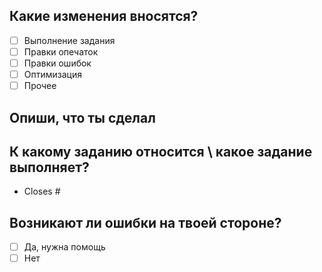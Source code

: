 ## Какие изменения вносятся?
<!-- Отметить :heavy_check_mark: -->
- [  ] Выполнение задания
- [  ] Правки опечаток
- [  ] Правки ошибок
- [  ] Оптимизация
- [  ] Прочее

## Опиши, что ты сделал

## К какому заданию относится \ какое задание выполняет?
- Closes #

## Возникают ли ошибки на твоей стороне?
- [  ] Да, нужна помощь
- [  ] Нет
